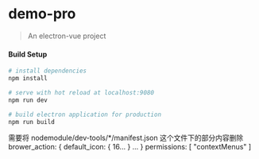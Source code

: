 # demo-pro

> An electron-vue project

#### Build Setup

``` bash
# install dependencies
npm install

# serve with hot reload at localhost:9080
npm run dev

# build electron application for production
npm run build


```

需要将 nodemodule/dev-tools/*/manifest.json  这个文件下的部分内容删除
brower_action: {
    default_icon: {
        16...
    }
    ...
}
permissions: [
    "contextMenus"
]
